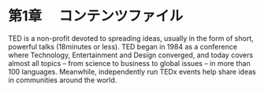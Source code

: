 # 第1章 　コンテンツファイル

TED is a non-profit devoted to spreading ideas, usually in the form of short, powerful talks (18minutes or less). TED began in 1984 as a conference where Technology, Entertainment and Design converged, and today covers almost all topics – from science to business to global issues – in more than 100 languages. Meanwhile, independently run TEDx events help share ideas in communities around the world.
